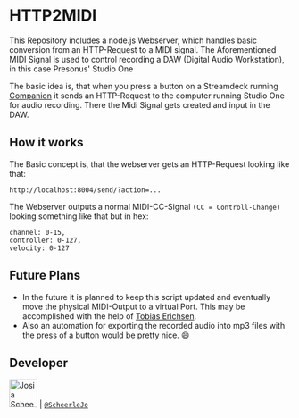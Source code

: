 # HTTP2MIDI

This Repository includes a node.js Webserver, which handles basic conversion from an HTTP-Request to a MIDI signal. 
The Aforementioned MIDI Signal is used to control recording a DAW (Digital Audio Workstation), in this case Presonus' Studio One

The basic idea is, that when you press a button on a Streamdeck running [Companion](https://github.com/bitfocus/companion) it sends an HTTP-Request to the computer running Studio One for audio recording. There the Midi Signal gets created and input in the DAW.

## How it works
The Basic concept is, that the webserver gets an HTTP-Request looking like that:
```
http://localhost:8004/send/?action=...
```
The Webserver outputs a normal MIDI-CC-Signal `(CC = Controll-Change)` looking something like that but in hex:
```
channel: 0-15,
controller: 0-127,
velocity: 0-127
```


## Future Plans
- In the future it is planned to keep this script updated and eventually move the physical MIDI-Output to a virtual Port. This may be accomplished with the help of [Tobias Erichsen](https://www.tobias-erichsen.de/).
- Also an automation for exporting the recorded audio into mp3 files with the press of a button would be pretty nice. :smile:


## Developer

<img src="https://avatars.githubusercontent.com/ScheerleJo"   height="50px" title="Josia Scheerle"/> | [`@ScheerleJo`](https://github.com/ScheerleJo)

